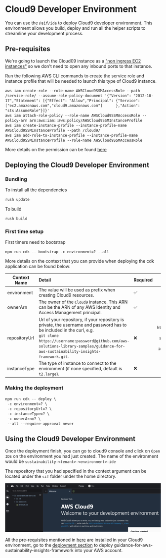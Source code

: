 # Cloud9 Developer Environment

You can use the `@sif/ide` to deploy Cloud9 developer environment. This environment allows you build, deploy and run all the helper scripts to
streamline your development process.

## Pre-requisites

We're going to launch the Cloud09 instance as a ["non ingress EC2 instances"](https://docs.aws.amazon.com/cloud9/latest/user-guide/ec2-ssm.html) so we don't
need to open any inbound ports to that instance.

Run the following AWS CLI commands to create the service role and instance profile that will be needed to launch this type of Cloud9 instance.

```shell
aws iam create-role --role-name AWSCloud9SSMAccessRole --path /service-role/ --assume-role-policy-document '{"Version": "2012-10-17","Statement": [{"Effect": "Allow","Principal": {"Service": ["ec2.amazonaws.com","cloud9.amazonaws.com"]      },"Action": "sts:AssumeRole"}]}'
aws iam attach-role-policy --role-name AWSCloud9SSMAccessRole --policy-arn arn:aws:iam::aws:policy/AWSCloud9SSMInstanceProfile
aws iam create-instance-profile --instance-profile-name AWSCloud9SSMInstanceProfile --path /cloud9/
aws iam add-role-to-instance-profile --instance-profile-name AWSCloud9SSMInstanceProfile --role-name AWSCloud9SSMAccessRole
```

More details on the permission can be found [here](https://docs.aws.amazon.com/cloud9/latest/user-guide/ec2-ssm.html#aws-cli-instance-profiles)

## Deploying the Cloud9 Developer Environment

### Bundling

To install all the dependencies

```sh
rush update
```

To build

```sh
rush build
```

### First time setup

First timers need to bootstrap

```shell
npm run cdk -- bootstrap -c environment=? --all
```

More details on the context that you can provide when deploying the cdk application can be found below:

| Context Name  | Detail                                                                                                                                                                                                                                                              | Required |                                                  Default                                                  |
|---------------|:--------------------------------------------------------------------------------------------------------------------------------------------------------------------------------------------------------------------------------------------------------------------|:---------|:---------------------------------------------------------------------------------------------------------:|
| environment   | The value will be used as prefix when creating Cloud9 resources.                                                                                                                                                                                                    | &#9989;  |                                                                                                           |
| ownerArn      | The owner of the `Cloud9` instance. This ARN can be the ARN of any AWS Identity and Access Management principal.                                                                                                                                                    | &#9989;  |                                                                                                           |
| repositoryUrl | Url of your repository, if your repository is private, the username and password has to be included in the curl, e.g. <br /> `git clone https://username:password@github.com/aws-solutions-library-samples/guidance-for-aws-sustainability-insights-framework.git`. | &#10060; | `https://github.com/aws-solutions-library-samples/guidance-for-aws-sustainability-insights-framework.git` |
| instanceType  | The type of instance to connect to the environment (if none specified, default is `t2.large`).                                                                                                                                                                      | &#10060; |                                                `t2.large`                                                 |

### Making the deployment

```shell
npm run cdk -- deploy \
 -c environment=? \
 -c repositoryUrl=? \
 -c instanceType=? \
 -c ownerArn=? \
 --all --require-approval never
```

## Using the Cloud9 Developer Environment

Once the deployment finish, you can go to cloud9 console and click on `Open IDE` on the environment you had just created. The name of the environment would be `sustainability-<tenant>-<environment>-ide`

The repository that you had specified in the context argument can be located under the `sif` folder under the home directory.

![location for guidance-for-aws-sustainability-insights-framework repository](../ide/images/sif-core-folder.png)

All the pre-requisites mentioned in [here](../../../docs/development/prereqs.md) are installed in your Cloud9 environment, go to the [deployment section](../../../infrastructure/README.md) to deploy guidance-for-aws-sustainability-insights-framework into your AWS account.
